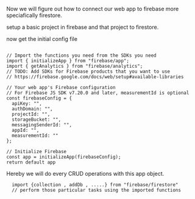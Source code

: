 Now we will figure out how to connect our web app to firebase more speciafically firestore.

setup a basic project in firebase and that project to firestore.

now get the initial config file 

```

// Import the functions you need from the SDKs you need
import { initializeApp } from "firebase/app";
import { getAnalytics } from "firebase/analytics";
// TODO: Add SDKs for Firebase products that you want to use
// https://firebase.google.com/docs/web/setup#available-libraries

// Your web app's Firebase configuration
// For Firebase JS SDK v7.20.0 and later, measurementId is optional
const firebaseConfig = {
  apiKey: "",
  authDomain: "",
  projectId: "",
  storageBucket: "",
  messagingSenderId: "",
  appId: "",
  measurementId: ""
};

// Initialize Firebase
const app = initializeApp(firebaseConfig);
return default app
```

Hereby we will do every CRUD operations with this app object.

``` 
  import {collection , addDb , .....} from "firebase/firestore"
  // perform those particular tasks using the imported functions
```
